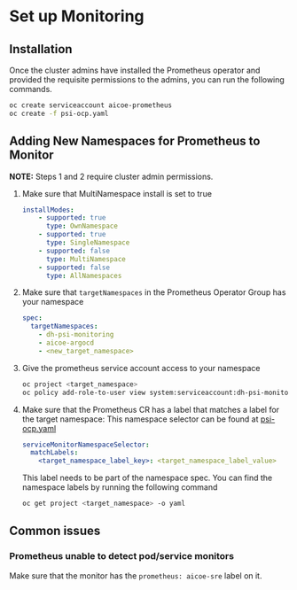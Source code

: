 # Set up Monitoring

## Installation

Once the cluster admins have installed the Prometheus operator and provided the requisite permissions to the admins, you can run the following commands.

```bash
oc create serviceaccount aicoe-prometheus
oc create -f psi-ocp.yaml
```

## Adding New Namespaces for Prometheus to Monitor

**NOTE:** Steps 1 and 2 require cluster admin permissions.

1. Make sure that MultiNamespace install is set to true

    ```yaml
    installModes:
        - supported: true
          type: OwnNamespace
        - supported: true
          type: SingleNamespace
        - supported: false
          type: MultiNamespace
        - supported: false
          type: AllNamespaces
    ```

2. Make sure that `targetNamespaces` in the Prometheus Operator Group has your namespace

    ```yaml
    spec:
      targetNamespaces:
        - dh-psi-monitoring
        - aicoe-argocd
        - <new_target_namespace>
    ```

3. Give the prometheus service account access to your namespace

    ```bash
    oc project <target_namespace>
    oc policy add-role-to-user view system:serviceaccount:dh-psi-monitoring:aicoe-prometheus
    ```

4. Make sure that the Prometheus CR has a label that matches a label for the target namespace:
This namespace selector can be found at [psi-ocp.yaml](https://github.com/AICoE/aicoe-sre/blob/master/monitoring/prometheus/psi-ocp.yaml#L16)

    ```yaml
    serviceMonitorNamespaceSelector:
      matchLabels:
        <target_namespace_label_key>: <target_namespace_label_value>
    ```

    This label needs to be part of the namespace spec. You can find the namespace labels by running the following command

    ```bash
    oc get project <target_namespace> -o yaml
    ```

## Common issues

### Prometheus unable to detect pod/service monitors

Make sure that the monitor has the `prometheus: aicoe-sre` label on it.
